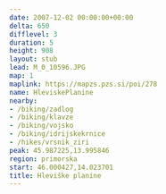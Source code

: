 ```yaml
---
date: 2007-12-02 00:00:00+00:00
delta: 650
difflevel: 3
duration: 5
height: 908
layout: stub
lead: M_0_10596.JPG
map: 1
maplink: https://mapzs.pzs.si/poi/278
name: HleviskePlanine
nearby:
- /biking/zadlog
- /biking/klavze
- /biking/vojsko
- /biking/idrijskekrnice
- /hikes/vrsnik_ziri
peak: 45.987225,13.995846
region: primorska
start: 46.000427,14.023701
title: Hleviške planine
---
```

